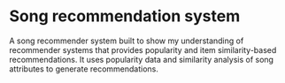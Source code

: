 # Song recommendation system
A song recommender system built to show my understanding of recommender systems that provides popularity and item similarity-based recommendations. It uses popularity data and similarity analysis of song attributes to generate recommendations.
